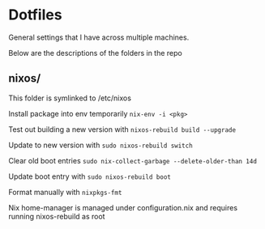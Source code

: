 # Dotfiles

General settings that I have across multiple machines.

Below are the descriptions of the folders in the repo

## nixos/

This folder is symlinked to /etc/nixos

Install package into env temporarily `nix-env -i <pkg>`

Test out building a new version with `nixos-rebuild build --upgrade`

Update to new version with `sudo nixos-rebuild switch`

Clear old boot entries `sudo nix-collect-garbage --delete-older-than 14d`

Update boot entry with `sudo nixos-rebuild boot`

Format manually with `nixpkgs-fmt`

Nix home-manager is managed under configuration.nix and requires running nixos-rebuild as root
